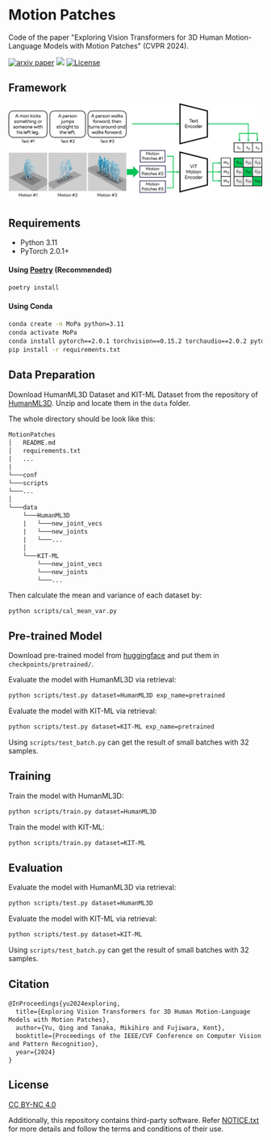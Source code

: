 # Motion Patches

Code of the paper "Exploring Vision Transformers for 3D Human Motion-Language Models with Motion Patches" (CVPR 2024).

[![arxiv paper](https://img.shields.io/badge/arxiv-paper-orange)](https://arxiv.org/pdf/2405.04771)
<a href='https://yu1ut.com/MotionPatches-HP/'><img src='https://img.shields.io/badge/Project-Page-Green'></a>
[![License](https://img.shields.io/badge/license-CC--BY--NC--4.0-blue.svg)](https://creativecommons.org/licenses/by-nc/4.0/)


## Framework

![Framework](./assets/method.jpg)

## Requirements
- Python 3.11
- PyTorch 2.0.1+

#### Using [Poetry](https://python-poetry.org/docs/) (Recommended)
```bash
poetry install
```

#### Using Conda
```bash
conda create -n MoPa python=3.11
conda activate MoPa
conda install pytorch==2.0.1 torchvision==0.15.2 torchaudio==2.0.2 pytorch-cuda=11.8 -c pytorch -c nvidia
pip install -r requirements.txt
```

## Data Preparation
Download HumanML3D Dataset and KIT-ML Dataset from the repository of [HumanML3D](https://github.com/EricGuo5513/HumanML3D#humanml3d-3d-human-motion-language-dataset). Unzip and locate them in the `data` folder.

The whole directory should be look like this:
```
MotionPatches
│   README.md
│   requirements.txt
|   ...
|
└───conf
└───scripts
└───...
│   
└───data
    └───HumanML3D
    |   └───new_joint_vecs
    |   └───new_joints
    |   └───...
    │   
    └───KIT-ML
        └───new_joint_vecs
        └───new_joints
        └───...
```
Then calculate the mean and variance of each dataset by:
```bash
python scripts/cal_mean_var.py
```

## Pre-trained Model
Download pre-trained model from [huggingface](https://huggingface.co/line-corporation/MotionPatches) and put them in `checkpoints/pretrained/`.

Evaluate the model with HumanML3D via retrieval:
```bash
python scripts/test.py dataset=HumanML3D exp_name=pretrained
```

Evaluate the model with KIT-ML via retrieval:
```bash
python scripts/test.py dataset=KIT-ML exp_name=pretrained
```

Using `scripts/test_batch.py` can get the result of small batches with 32 samples.

## Training
Train the model with HumanML3D:
```bash
python scripts/train.py dataset=HumanML3D
```

Train the model with KIT-ML:
```bash
python scripts/train.py dataset=KIT-ML
```

## Evaluation
Evaluate the model with HumanML3D via retrieval:
```bash
python scripts/test.py dataset=HumanML3D
```

Evaluate the model with KIT-ML via retrieval:
```bash
python scripts/test.py dataset=KIT-ML
```

Using `scripts/test_batch.py` can get the result of small batches with 32 samples.

## Citation

```
@InProceedings{yu2024exploring,
  title={Exploring Vision Transformers for 3D Human Motion-Language Models with Motion Patches},
  author={Yu, Qing and Tanaka, Mikihiro and Fujiwara, Kent},
  booktitle={Proceedings of the IEEE/CVF Conference on Computer Vision and Pattern Recognition},
  year={2024}
}
```

## License
[CC BY-NC 4.0](LICENSE)

Additionally, this repository contains third-party software. Refer [NOTICE.txt](NOTICE.txt) for more details and follow the terms and conditions of their use.